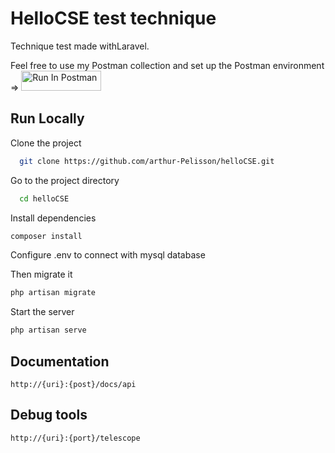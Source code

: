 
# HelloCSE test technique 

Technique test made withLaravel.

Feel free to use my Postman collection and set up the Postman environment => [<img src="https://run.pstmn.io/button.svg" alt="Run In Postman" style="width: 128px; height: 32px;">](https://app.getpostman.com/run-collection/4965583-11f53d4b-7cc8-458a-a738-2c8258288ff1?action=collection%2Ffork&source=rip_markdown&collection-url=entityId%3D4965583-11f53d4b-7cc8-458a-a738-2c8258288ff1%26entityType%3Dcollection%26workspaceId%3D1d6284f1-b336-444b-9d20-661dd7650725#?env%5Blocal%5D=W3sia2V5IjoidG9rZW4iLCJ2YWx1ZSI6IiIsImVuYWJsZWQiOnRydWUsInR5cGUiOiJkZWZhdWx0Iiwic2Vzc2lvblZhbHVlIjoiIiwic2Vzc2lvbkluZGV4IjowfSx7ImtleSI6InByb2ZpbGlEIiwidmFsdWUiOiIiLCJlbmFibGVkIjp0cnVlLCJ0eXBlIjoiZGVmYXVsdCIsInNlc3Npb25WYWx1ZSI6IiIsInNlc3Npb25JbmRleCI6MX1d)

## Run Locally  

Clone the project  

~~~bash  
  git clone https://github.com/arthur-Pelisson/helloCSE.git
~~~

Go to the project directory  

~~~bash  
  cd helloCSE
~~~

Install dependencies  

~~~bash  
composer install
~~~

Configure .env to connect with mysql database

Then migrate it
~~~bash  
php artisan migrate
~~~

Start the server  

~~~bash  
php artisan serve
~~~

## Documentation
~~~
http://{uri}:{post}/docs/api
~~~
## Debug tools 
~~~
http://{uri}:{port}/telescope
~~~

